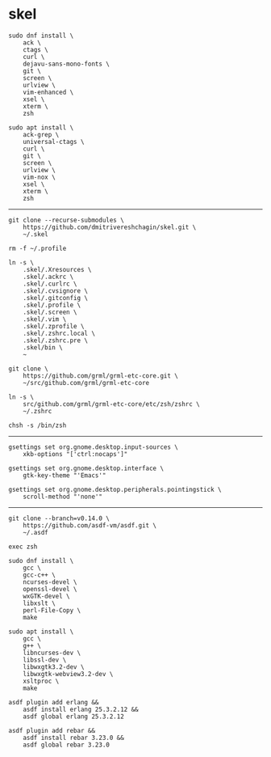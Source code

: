 # skel

    sudo dnf install \
        ack \
        ctags \
        curl \
        dejavu-sans-mono-fonts \
        git \
        screen \
        urlview \
        vim-enhanced \
        xsel \
        xterm \
        zsh

<!---->

    sudo apt install \
        ack-grep \
        universal-ctags \
        curl \
        git \
        screen \
        urlview \
        vim-nox \
        xsel \
        xterm \
        zsh

---

    git clone --recurse-submodules \
        https://github.com/dmitrivereshchagin/skel.git \
        ~/.skel

<!---->

    rm -f ~/.profile

<!---->

    ln -s \
        .skel/.Xresources \
        .skel/.ackrc \
        .skel/.curlrc \
        .skel/.cvsignore \
        .skel/.gitconfig \
        .skel/.profile \
        .skel/.screen \
        .skel/.vim \
        .skel/.zprofile \
        .skel/.zshrc.local \
        .skel/.zshrc.pre \
        .skel/bin \
        ~

<!---->

    git clone \
        https://github.com/grml/grml-etc-core.git \
        ~/src/github.com/grml/grml-etc-core

<!---->

    ln -s \
        src/github.com/grml/grml-etc-core/etc/zsh/zshrc \
        ~/.zshrc

<!---->

    chsh -s /bin/zsh

---

    gsettings set org.gnome.desktop.input-sources \
        xkb-options "['ctrl:nocaps']"

<!---->

    gsettings set org.gnome.desktop.interface \
        gtk-key-theme "'Emacs'"

<!---->

    gsettings set org.gnome.desktop.peripherals.pointingstick \
        scroll-method "'none'"

---

    git clone --branch=v0.14.0 \
        https://github.com/asdf-vm/asdf.git \
        ~/.asdf

<!---->

    exec zsh

<!---->

    sudo dnf install \
        gcc \
        gcc-c++ \
        ncurses-devel \
        openssl-devel \
        wxGTK-devel \
        libxslt \
        perl-File-Copy \
        make

<!---->

    sudo apt install \
        gcc \
        g++ \
        libncurses-dev \
        libssl-dev \
        libwxgtk3.2-dev \
        libwxgtk-webview3.2-dev \
        xsltproc \
        make

<!---->

    asdf plugin add erlang &&
        asdf install erlang 25.3.2.12 &&
        asdf global erlang 25.3.2.12

<!---->

    asdf plugin add rebar &&
        asdf install rebar 3.23.0 &&
        asdf global rebar 3.23.0
